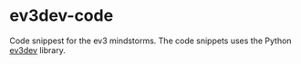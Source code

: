 # ev3dev-code

Code snippest for the ev3 mindstorms. The code snippets uses the Python [ev3dev](http://www.ev3dev.org/) library.

